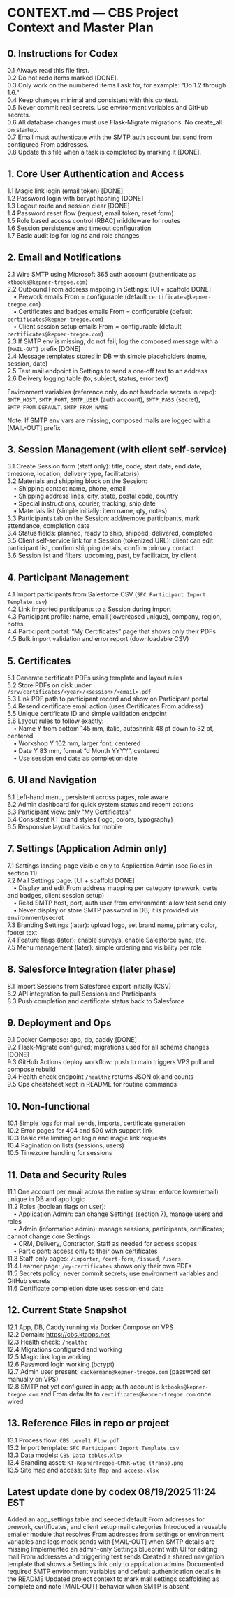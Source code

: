 # CONTEXT.md — CBS Project Context and Master Plan

## 0. Instructions for Codex
0.1 Always read this file first.  
0.2 Do not redo items marked [DONE].  
0.3 Only work on the numbered items I ask for, for example: “Do 1.2 through 1.6.”  
0.4 Keep changes minimal and consistent with this context.  
0.5 Never commit real secrets. Use environment variables and GitHub secrets.  
0.6 All database changes must use Flask‑Migrate migrations. No create_all on startup.  
0.7 Email must authenticate with the SMTP auth account but send from configured From addresses.  
0.8 Update this file when a task is completed by marking it [DONE].

## 1. Core User Authentication and Access
1.1 Magic link login (email token) [DONE]  
1.2 Password login with bcrypt hashing [DONE]  
1.3 Logout route and session clear [DONE]  
1.4 Password reset flow (request, email token, reset form)  
1.5 Role based access control (RBAC) middleware for routes  
1.6 Session persistence and timeout configuration  
1.7 Basic audit log for logins and role changes

## 2. Email and Notifications
2.1 Wire SMTP using Microsoft 365 auth account (authenticate as `ktbooks@kepner-tregoe.com`)  
2.2 Outbound From address mapping in Settings: [UI + scaffold DONE]  
 • Prework emails From = configurable (default `certificates@kepner-tregoe.com`)  
 • Certificates and badges emails From = configurable (default `certificates@kepner-tregoe.com`)  
 • Client session setup emails From = configurable (default `certificates@kepner-tregoe.com`)  
2.3 If SMTP env is missing, do not fail; log the composed message with a `[MAIL-OUT]` prefix [DONE]  
2.4 Message templates stored in DB with simple placeholders (name, session, date)  
2.5 Test mail endpoint in Settings to send a one‑off test to an address  
2.6 Delivery logging table (to, subject, status, error text)

Environment variables (reference only, do not hardcode secrets in repo):  
`SMTP_HOST`, `SMTP_PORT`, `SMTP_USER` (auth account), `SMTP_PASS` (secret), `SMTP_FROM_DEFAULT`, `SMTP_FROM_NAME`

Note: If SMTP env vars are missing, composed mails are logged with a [MAIL-OUT] prefix

## 3. Session Management (with client self‑service)
3.1 Create Session form (staff only): title, code, start date, end date, timezone, location, delivery type, facilitator(s)  
3.2 Materials and shipping block on the Session:  
 • Shipping contact name, phone, email  
 • Shipping address lines, city, state, postal code, country  
 • Special instructions, courier, tracking, ship date  
 • Materials list (simple initially: item name, qty, notes)  
3.3 Participants tab on the Session: add/remove participants, mark attendance, completion date  
3.4 Status fields: planned, ready to ship, shipped, delivered, completed  
3.5 Client self‑service link for a Session (tokenized URL): client can edit participant list, confirm shipping details, confirm primary contact  
3.6 Session list and filters: upcoming, past, by facilitator, by client

## 4. Participant Management
4.1 Import participants from Salesforce CSV (`SFC Participant Import Template.csv`)  
4.2 Link imported participants to a Session during import  
4.3 Participant profile: name, email (lowercased unique), company, region, notes  
4.4 Participant portal: “My Certificates” page that shows only their PDFs  
4.5 Bulk import validation and error report (downloadable CSV)

## 5. Certificates
5.1 Generate certificate PDFs using template and layout rules  
5.2 Store PDFs on disk under `/srv/certificates/<year>/<session>/<email>.pdf`  
5.3 Link PDF path to participant record and show on Participant portal  
5.4 Resend certificate email action (uses Certificates From address)  
5.5 Unique certificate ID and simple validation endpoint  
5.6 Layout rules to follow exactly:  
 • Name Y from bottom 145 mm, italic, autoshrink 48 pt down to 32 pt, centered  
 • Workshop Y 102 mm, larger font, centered  
 • Date Y 83 mm, format “d Month YYYY”, centered  
 • Use session end date as completion date

## 6. UI and Navigation
6.1 Left‑hand menu, persistent across pages, role aware  
6.2 Admin dashboard for quick system status and recent actions  
6.3 Participant view: only “My Certificates”  
6.4 Consistent KT brand styles (logo, colors, typography)  
6.5 Responsive layout basics for mobile

## 7. Settings (Application Admin only)
7.1 Settings landing page visible only to Application Admin (see Roles in section 11)  
7.2 Mail Settings page: [UI + scaffold DONE]  
 • Display and edit From address mapping per category (prework, certs and badges, client session setup)  
 • Read SMTP host, port, auth user from environment; allow test send only  
 • Never display or store SMTP password in DB; it is provided via environment/secret  
7.3 Branding Settings (later): upload logo, set brand name, primary color, footer text  
7.4 Feature flags (later): enable surveys, enable Salesforce sync, etc.  
7.5 Menu management (later): simple ordering and visibility per role

## 8. Salesforce Integration (later phase)
8.1 Import Sessions from Salesforce export initially (CSV)  
8.2 API integration to pull Sessions and Participants  
8.3 Push completion and certificate status back to Salesforce

## 9. Deployment and Ops
9.1 Docker Compose: app, db, caddy [DONE]  
9.2 Flask‑Migrate configured; migrations used for all schema changes [DONE]  
9.3 GitHub Actions deploy workflow: push to main triggers VPS pull and compose rebuild  
9.4 Health check endpoint `/healthz` returns JSON ok and counts  
9.5 Ops cheatsheet kept in README for routine commands

## 10. Non‑functional
10.1 Simple logs for mail sends, imports, certificate generation  
10.2 Error pages for 404 and 500 with support link  
10.3 Basic rate limiting on login and magic link requests  
10.4 Pagination on lists (sessions, users)  
10.5 Timezone handling for sessions

## 11. Data and Security Rules
11.1 One account per email across the entire system; enforce lower(email) unique in DB and app logic  
11.2 Roles (boolean flags on user):  
 • Application Admin: can change Settings (section 7), manage users and roles  
 • Admin (information admin): manage sessions, participants, certificates; cannot change core Settings  
 • CRM, Delivery, Contractor, Staff as needed for access scopes  
 • Participant: access only to their own certificates  
11.3 Staff‑only pages: `/importer`, `/cert-form`, `/issued`, `/users`  
11.4 Learner page: `/my-certificates` shows only their own PDFs  
11.5 Secrets policy: never commit secrets; use environment variables and GitHub secrets  
11.6 Certificate completion date uses session end date

## 12. Current State Snapshot
12.1 App, DB, Caddy running via Docker Compose on VPS  
12.2 Domain: https://cbs.ktapps.net  
12.3 Health check: `/healthz`  
12.4 Migrations configured and working  
12.5 Magic link login working  
12.6 Password login working (bcrypt)  
12.7 Admin user present: `cackermann@kepner-tregoe.com` (password set manually on VPS)  
12.8 SMTP not yet configured in app; auth account is `ktbooks@kepner-tregoe.com` and From defaults to `certificates@kepner-tregoe.com` once wired

## 13. Reference Files in repo or project
13.1 Process flow: `CBS Level1 Flow.pdf`  
13.2 Import template: `SFC Participant Import Template.csv`  
13.3 Data models: `CBS Data tables.xlsx`  
13.4 Branding asset: `KT-KepnerTregoe-CMYK-wtag (trans).png`  
13.5 Site map and access: `Site Map and access.xlsx`


## Latest update done by codex 08/19/2025 11:24 EST
Added an app_settings table and seeded default From addresses for prework, certificates, and client setup mail categories
Introduced a reusable emailer module that resolves From addresses from settings or environment variables and logs mock sends with [MAIL-OUT] when SMTP details are missing
Implemented an admin-only Settings blueprint with UI for editing mail From addresses and triggering test sends
Created a shared navigation template that shows a Settings link only to application admins
Documented required SMTP environment variables and default authentication details in the README
Updated project context to mark mail settings scaffolding as complete and note [MAIL-OUT] behavior when SMTP is absent
